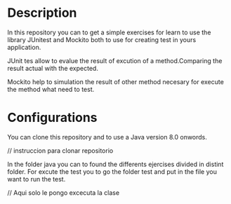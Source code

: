 # Description

In this repository you can to get a simple exercises for learn to use the library JUnitest and Mockito both to use for creating test in yours application.

JUnit tes allow to evalue the result of excution of a method.Comparing the result actual with the expected.

Mockito help to simulation the result of other method necesary for execute the method  what need to test.


# Configurations
You can clone this repository and to use a Java version 8.0 onwords.

// instruccion para clonar repositorio

In the folder java you can to found the differents ejercises divided in distint folder.
For excute the test you to go the folder test and  put in the file you want to run the test.

// Aqui solo le pongo excecuta la clase

# 